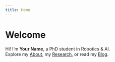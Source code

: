 ```yaml
---
title: Home
---
```


# Welcome

Hi! I’m **Your Name**, a PhD student in Robotics & AI.  
Explore my [About](/about/), my [Research](/research/), or read my [Blog](/blog/).
